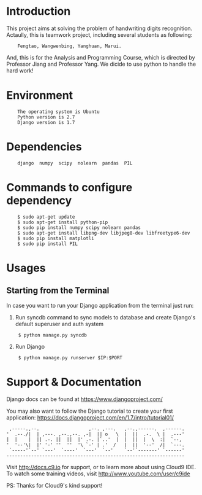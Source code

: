 # Introduction

This project aims at solving the problem of handwriting digits recognition.
Actaully, this is teamwork project, including several students as following:

        Fengtao, Wangwenbing, Yanghuan, Marui. 
    
And, this is for the Analysis and Programming Course, which is directed by Professor Jiang and Professor Yang.
We dicide to use python to handle the hard work!

# Environment

        The operating system is Ubuntu
        Python version is 2.7
        Django version is 1.7

# Dependencies

        django  numpy  scipy  nolearn  pandas  PIL

# Commands to configure dependency

        $ sudo apt-get update
        $ sudo apt-get install python-pip
        $ sudo pip install numpy scipy nolearn pandas
        $ sudo apt-get install libpng-dev libjpeg8-dev libfreetype6-dev 
        $ sudo pip install matplotli
        $ sudo pip install PIL
    
# Usages

## Starting from the Terminal

In case you want to run your Django application from the terminal just run:

1) Run syncdb command to sync models to database and create Django's default superuser and auth system

        $ python manage.py syncdb

2) Run Django

        $ python manage.py runserver $IP:$PORT
    
# Support & Documentation

Django docs can be found at https://www.djangoproject.com/

You may also want to follow the Django tutorial to create your first application:
https://docs.djangoproject.com/en/1.7/intro/tutorial01/

     ,-----.,--.                  ,--. ,---.   ,--.,------.  ,------.
    '  .--./|  | ,---. ,--.,--. ,-|  || o   \  |  ||  .-.  \ |  .---'
    |  |    |  || .-. ||  ||  |' .-. |`..'  |  |  ||  |  \  :|  `--, 
    '  '--'\|  |' '-' ''  ''  '\ `-' | .'  /   |  ||  '--'  /|  `---.
     `-----'`--' `---'  `----'  `---'  `--'    `--'`-------' `------'
    ----------------------------------------------------------------- 


Visit http://docs.c9.io for support, or to learn more about using Cloud9 IDE.
To watch some training videos, visit http://www.youtube.com/user/c9ide

PS: Thanks for Cloud9's kind support!
